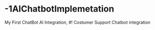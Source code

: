 # -1AIChatbotImplemetation
My First ChatBot AI Integration, #! Costumer Support Chatbot integration
